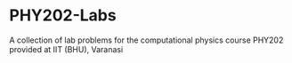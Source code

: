 # PHY202-Labs
A collection of lab problems for the computational physics course PHY202 provided at IIT (BHU), Varanasi
